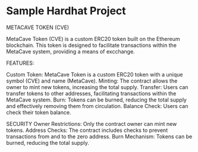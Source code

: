 # Sample Hardhat Project

METACAVE TOKEN (CVE)

MetaCave Token (CVE) is a custom ERC20 token built on the Ethereum blockchain. This token is designed to facilitate transactions within the MetaCave system, providing a means of excchange.

FEATURES:

Custom Token: MetaCave Token is a custom ERC20 token with a unique symbol (CVE) and name (MetaCave).
Minting: The contract allows the owner to mint new tokens, increasing the total supply.
Transfer: Users can transfer tokens to other addresses, facilitating transactions within the MetaCave system.
Burn: Tokens can be burned, reducing the total supply and effectively removing them from circulation.
Balance Check: Users can check their token balance.

SECURITY
Owner Restrictions: Only the contract owner can mint new tokens.
Address Checks: The contract includes checks to prevent transactions from and to the zero address.
Burn Mechanism: Tokens can be burned, reducing the total supply.


```
